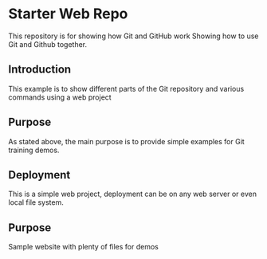 # Starter Web Repo

This repository is for showing how Git and GitHub work
Showing how to use Git and Github together.

## Introduction

This example is to show different parts of the Git repository and various commands using a web project

## Purpose

As stated above, the main purpose is to provide simple examples for Git training demos.

## Deployment

This is a simple web project, deployment can be on any web server or even local file system. 

## Purpose

Sample website with plenty of files for demos